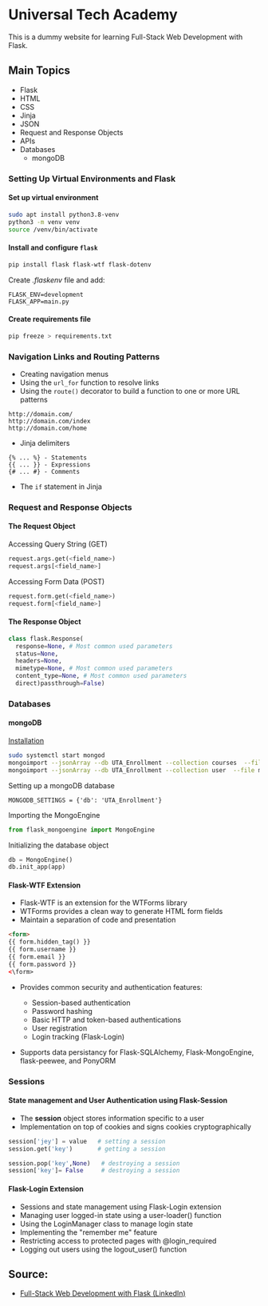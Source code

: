 # Universal Tech Academy
This is a dummy website for learning Full-Stack Web Development with Flask.

## Main Topics
- Flask
- HTML
- CSS
- Jinja
- JSON
- Request and Response Objects
- APIs
- Databases
  + mongoDB

### Setting Up Virtual Environments and Flask
#### Set up virtual environment
```Bash
sudo apt install python3.8-venv
python3 -m venv venv
source /venv/bin/activate
```
#### Install and configure `flask`
```Bash
pip install flask flask-wtf flask-dotenv
```

Create _.flaskenv_ file and add:
```
FLASK_ENV=development
FLASK_APP=main.py
```
#### Create requirements file
```Bash
pip freeze > requirements.txt
```

### Navigation Links and Routing Patterns
- Creating navigation menus
- Using the `url_for` function to resolve links
- Using the `route()` decorator to build a function to one or more URL patterns
```
http://domain.com/
http://domain.com/index
http://domain.com/home
```

- Jinja delimiters
```
{% ... %} - Statements
{{ ... }} - Expressions
{# ... #} - Comments
```
- The `if` statement in Jinja

### Request and Response Objects
#### The Request Object
Accessing Query String (GET)
```Python
request.args.get(<field_name>)
request.args[<field_name>]
```

Accessing Form Data (POST)
```Python
request.form.get(<field_name>)
request.form[<field_name>]
```
#### The Response Object
```Python
class flask.Response(
  response=None, # Most common used parameters
  status=None,
  headers=None,
  mimetype=None, # Most common used parameters
  content_type=None, # Most common used parameters
  direct)passthrough=False)
```
### Databases
#### mongoDB
[Installation](https://www.mongodb.com/)
```Bash
sudo systemctl start mongod
mongoimport --jsonArray --db UTA_Enrollment --collection courses  --file models/courses.json
mongoimport --jsonArray --db UTA_Enrollment --collection user  --file models/user.json
```

Setting up a mongoDB database
```
MONGODB_SETTINGS = {'db': 'UTA_Enrollment'}
```

Importing the MongoEngine
```Python
from flask_mongoengine import MongoEngine
```

Initializing the database object
```Python
db = MongoEngine()
db.init_app(app)
```

#### Flask-WTF Extension
- Flask-WTF is an extension for the WTForms library
- WTForms provides a clean way to generate HTML form fields
- Maintain a separation of code and presentation

```html
<form>
{{ form.hidden_tag() }}
{{ form.username }}
{{ form.email }}
{{ form.password }}
<\form>
```
- Provides common security and authentication features:
  - Session-based authentication
  - Password hashing
  - Basic HTTP and token-based authentications
  - User registration
  - Login tracking (Flask-Login)

- Supports data persistancy for Flask-SQLAlchemy, Flask-MongoEngine, flask-peewee, and PonyORM

### Sessions
#### State management and User Authentication using **Flask-Session**
- The **session** object stores information specific to a user
- Implementation on top of cookies and signs cookies cryptographically

```Python
session['jey'] = value   # setting a session
session.get('key')       # getting a session

session.pop('key',None)   # destroying a session
session['key']= False     # destroying a session
```
#### Flask-Login Extension
- Sessions and state management using Flask-Login extension
- Managing user logged-in state using a user-loader() function
- Using the LoginManager class to manage login state
- Implementing the "remember me" feature
- Restricting access to protected pages with @login_required
- Logging out users using the logout_user() function

## Source:
- [Full-Stack Web Development with Flask (LinkedIn)](linkedin.com/learning/full-stack-web-development-with-flask/)
